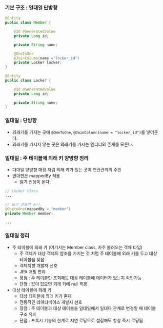 ### 기본 구조 : 일대일 단방향
```java
@Entity
public class Member {

    @Id @GeneratedValue
    private Long id;

    private String name;

    @OneToOne
    @JoinColumn(name ="locker_id")
    private Locker locker;
}

@Entity
public class Locker {

    @Id @GeneratedValue
    private Long id;

    private String name;
}
```

### 일대일 : 단방향
- 외래키를 가지는 곳에 `@OneToOne`, `@JoinColumn(name = "locker_id")`를 넣어준다.
- 외래키를 가지지 않는 곳은 외래키를 가지는 엔티티의 존재를 모른다.

### 일대일 : 주 테이블에 외래 키 양방향 정리
- 다대일 양방향 매핑 처럼 외래 키가 있는 곳이 연관관계의 주인
- 반대편은 mappedBy 적용
    - 읽기 전용이 된다.

```java
// Locker class
...

// 읽기 전용이 된다.
@OnetoOne(mappedBy = "member")
private Member member;

...
```

### 일대일 정리
- 주 테이블에 외래 키 (여기서는 Member class, 자주 불러오는 객체 타입)
    - 주 객체가 대상 객체의 참조를 가지는 것 처럼 주 테이블에 외래 키를 두고 대상 테이블을 찾음
    - 객체지향 개발자 선호
    - JPA 매핑 편리
    - 장점 : 주 테이블만 조회해도 대상 테이블에 데이터가 있는지 확인가능
    - 단점 : 값이 없으면 외래 키에 null 허용
- 대상 테이블에 외래 키
    - 대상 테이블에 외래 키가 존재
    - 전통적인 데이터베이스 개발자 선호
    - 장점 : 주 테이블과 대상 테이블을 일대일에서 일대다 관계로 변경할 때 테이블 구조 유지
    - 단점 : 프록시 기능의 한계로 지연 로딩으로 설정해도 항상 즉시 로딩됨